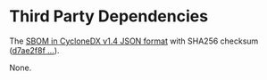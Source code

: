 # Third Party Dependencies

<!--[[[fill sbom_sha256()]]]-->
The [SBOM in CycloneDX v1.4 JSON format](https://git.sr.ht/~sthagen/koordinaatit/blob/default/sbom/cdx.json) with SHA256 checksum ([d7ae2f8f ...](https://git.sr.ht/~sthagen/koordinaatit/blob/default/sbom/cdx.json.sha256 "sha256:d7ae2f8f6a1bf3706fdaf60f067773d84ece5d4beacbbe3152ffb6ab89d2d245")).
<!--[[[end]]] (checksum: 467a2f0d59ac66f1316b76a3ca662a40)-->

None.

